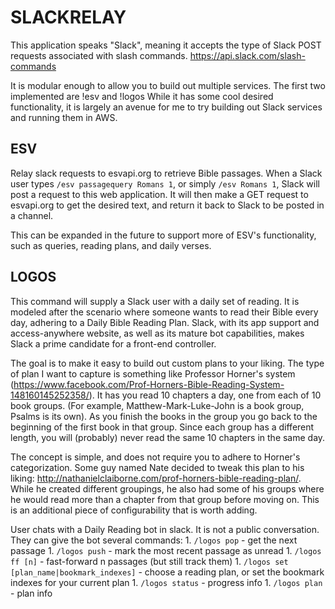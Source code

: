 # SLACKRELAY
This application speaks "Slack", meaning it accepts the type of Slack POST requests associated with slash commands.
https://api.slack.com/slash-commands

It is modular enough to allow you to build out multiple services. The first two implemented are !esv and !logos
While it has some cool desired functionality, it is largely an avenue for me to try building out Slack services
and running them in AWS.

## ESV
Relay slack requests to esvapi.org to retrieve Bible passages. When a Slack user types
`/esv passagequery Romans 1`, or simply `/esv Romans 1`, Slack will post a request to this web application. It will
then make a GET request to esvapi.org to get the desired text, and return it back to Slack to be posted in a channel.

This can be expanded in the future to support more of ESV's functionality, such as queries, reading plans, and daily
verses. 

## LOGOS
This command will supply a Slack user with a daily set of reading. It is modeled after the scenario where
someone wants to read their Bible every day, adhering to a Daily Bible Reading Plan. Slack, with its app support and
access-anywhere website, as well as its mature bot capabilities, makes Slack a prime candidate for a front-end
controller.

The goal is to make it easy to build out custom plans to your liking. The type of plan I want to capture is something like Professor Horner's system
(https://www.facebook.com/Prof-Horners-Bible-Reading-System-148160145252358/). It has you read 10 chapters a day, one
from each of 10 book groups. (For example, Matthew-Mark-Luke-John is a book group, Psalms is its own). As you finish 
the books in the group you go back to the beginning of the first book in that group. Since each group has a different length, you will 
(probably) never read the same 10 chapters in the same day.

The concept is simple, and does not require you to adhere to Horner's categorization. Some guy named Nate decided to tweak this plan to his liking: 
http://nathanielclaiborne.com/prof-horners-bible-reading-plan/. While he created different groupings, he also had some 
of his groups where he would read more than a chapter from that group before moving on. This is an additional piece
of configurability that is worth adding.

User chats with a Daily Reading bot in slack. It is not a public conversation. They can give the bot several commands:
    1. `/logos pop` - get the next passage
    1. `/logos push` - mark the most recent passage as unread
    1. `/logos ff [n]` - fast-forward n passages (but still track them) 
    1. `/logos set [plan_name|bookmark_indexes]` - choose a reading plan, or set the bookmark indexes for your current plan
    1. `/logos status` - progress info
    1. `/logos plan` - plan info
